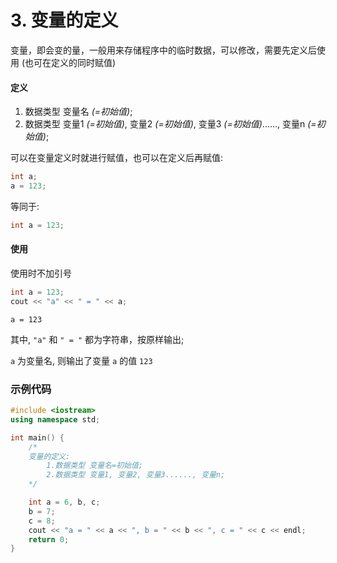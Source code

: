 # 3. 变量的定义

变量，即会变的量，一般用来存储程序中的临时数据，可以修改，需要先定义后使用 (也可在定义的同时赋值)

#### 定义

1. 数据类型 变量名 *(=初始值)*;
2. 数据类型 变量1 *(=初始值)*, 变量2 *(=初始值)*, 变量3 *(=初始值)*......, 变量n *(=初始值)*;

可以在变量定义时就进行赋值，也可以在定义后再赋值:

```cpp
int a;
a = 123;
```

等同于:

```cpp
int a = 123;
```

#### 使用

使用时不加引号

```cpp
int a = 123;
cout << "a" << " = " << a;
```
```output
a = 123
```

其中, `"a"` 和 `" = "` 都为字符串，按原样输出;

`a` 为变量名, 则输出了变量 `a` 的值 `123`


### 示例代码

```cpp
#include <iostream>
using namespace std;

int main() {
	/*
	变量的定义:
		1.数据类型 变量名=初始值;
		2.数据类型 变量1, 变量2, 变量3......, 变量n;
	*/

	int a = 6, b, c;
	b = 7;
	c = 8;
	cout << "a = " << a << ", b = " << b << ", c = " << c << endl;
	return 0;
}
```